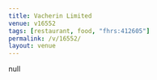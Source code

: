 ```yaml
---
title: Vacherin Limited
venue: v16552
tags: [restaurant, food, "fhrs:412605"]
permalink: /v/16552/
layout: venue
---
```

null